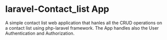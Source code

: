 # laravel-Contact_list App

A simple contact list web application that hanles all the CRUD operations on a contact list using php-laravel framework.
The App handles also the User Authentication and Authorization.
